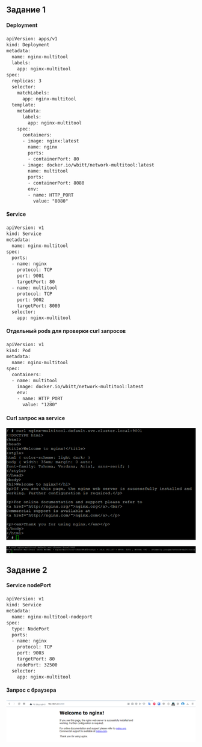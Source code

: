## Задание 1

#### Deployment

```
apiVersion: apps/v1
kind: Deployment
metadata:
  name: nginx-multitool
  labels:
    app: nginx-multitool
spec:
  replicas: 3
  selector:
    matchLabels:
      app: nginx-multitool
  template:
    metadata:
      labels:
        app: nginx-multitool
    spec:
      containers:
      - image: nginx:latest
        name: nginx
        ports:
        - containerPort: 80
      - image: docker.io/wbitt/network-multitool:latest
        name: multitool
        ports:
        - containerPort: 8080
        env:
        - name: HTTP_PORT
          value: "8080"
```

#### Service

```
apiVersion: v1
kind: Service
metadata:
  name: nginx-multitool
spec:
  ports:
  - name: nginx
    protocol: TCP
    port: 9001
    targetPort: 80
  - name: multitool
    protocol: TCP
    port: 9002
    targetPort: 8080
  selector:
    app: nginx-multitool
```

#### Отдельный pods для проверки curl запросов

```
apiVersion: v1
kind: Pod
metadata:
  name: nginx-multitool
spec:
  containers:
  - name: multitool
    image: docker.io/wbitt/network-multitool:latest
    env:
    - name: HTTP_PORT
      value: "1280"
```

#### Curl запрос на service

![Alt text](https://github.com/maks1001281/devops-netology/blob/main/Home_work/12.4/curl9001.PNG?raw=true "Optional Title")

![Alt text](https://github.com/maks1001281/devops-netology/blob/main/Home_work/12.4/curl9002.PNG?raw=true "Optional Title")

## Задание 2 

#### Service nodePort

```
apiVersion: v1
kind: Service
metadata:
  name: nginx-multitool-nodeport
spec:
  type: NodePort
  ports:
  - name: nginx
    protocol: TCP
    port: 9003
    targetPort: 80
    nodePort: 32500
  selector:
    app: nginx-multitool
```

#### Запрос с браузера

![Alt text](https://github.com/maks1001281/devops-netology/blob/main/Home_work/12.4/nodeport.PNG?raw=true "Optional Title")
